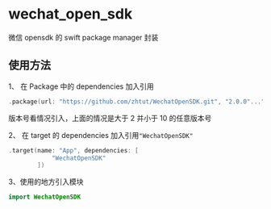 # wechat_open_sdk

微信 opensdk 的 swift package manager 封装

## 使用方法

1、 在 Package 中的 dependencies 加入引用

```swift
.package(url: "https://github.com/zhtut/WechatOpenSDK.git", "2.0.0"..."10.0.0"),
```

版本号看情况引入，上面的情况是大于 2 并小于 10 的任意版本号

2、 在 target 的 dependencies 加入引用`"WechatOpenSDK"`

```swift
.target(name: "App", dependencies: [
            "WechatOpenSDK"
        ])
```

3、使用的地方引入模块

```swift
import WechatOpenSDK
```
